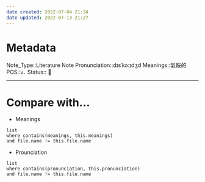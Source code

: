 ```yaml
---
date created: 2022-07-04 21:34
date updated: 2022-07-13 21:27
---
```


# Metadata

Note_Type::Literature Note
Pronunciation::dɪsˈkə:ɪdʒd
Meanings::氣餒的
POS::`v.`
Status:: 👶

---

# Compare with...

- Meanings

```dataview
list
where contains(meanings, this.meanings)
and file.name != this.file.name
```

- Prounciation

```dataview
list
where contains(pronunciation, this.pronunciation)
and file.name != this.file.name
```
